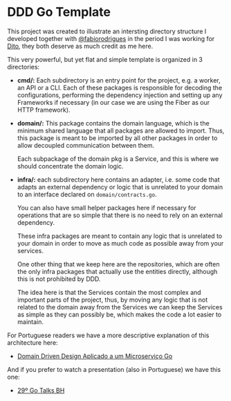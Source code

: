 # DDD Go Template

This project was created to illustrate an intersting directory structure
I developed together with [@fabiorodrigues](https://github.com/fabiorodrigues) in the period I was working
for [Dito](https://dito.com.br), they both deserve as much credit as me here.

This very powerful, but yet flat and simple template is organized in 3 directories:

- **cmd/:** Each subdirectory is an entry point for the project,
  e.g. a worker, an API or a CLI. Each of these packages
  is responsible for decoding the configurations, performing the
  dependency injection and setting up any Frameworks if necessary
  (in our case we are using the Fiber as our HTTP framework).

- **domain/:** This package contains the domain language, which is the minimum
  shared language that all packages are allowed to import. Thus, this package is
  meant to be imported by all other packages in order to allow decoupled
  communication between them.

  Each subpackage of the domain pkg is a Service, and this is where we
  should concentrate the domain logic.

- **infra/:** each subdirectory here contains an adapter, i.e. some code
  that adapts an external dependency or logic that is unrelated to your domain
  to an interface declared on `domain/contracts.go`.
  
  You can also have small helper packages here if necessary for operations that
  are so simple that there is no need to rely on an external dependency.
  
  These infra packages are meant to contain any logic that is unrelated
  to your domain in order to move as much code as possible away from your services.

  One other thing that we keep here are the repositories, which are often the only
  infra packages that actually use the entities directly, although this is not prohibited
  by DDD.

  The idea here is that the Services contain the most complex and important parts of the project,
  thus, by moving any logic that is not related to the domain away from the Services we can
  keep the Services as simple as they can possibly be, which makes the code a lot easier to maintain.

For Portuguese readers we have a more descriptive explanation of this architecture here:

- [Domain Driven Design Aplicado a um Microserviço Go](https://eng.dito.com.br/domain-driven-design-ddd-aplicado-a-um-microservico-go)

And if you prefer to watch a presentation (also in Portuguese) we have this one:

- [29º Go Talks BH](https://youtu.be/ODft0k1LeHU)
